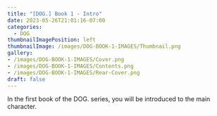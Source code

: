 ```yaml
---
title: "[DOG.] Book 1 - Intro"
date: 2023-05-26T21:01:16-07:00
categories:
  - DOG
thumbnailImagePosition: left
thumbnailImage: /images/DOG-BOOK-1-IMAGES/Thumbnail.png
gallery: 
- /images/DOG-BOOK-1-IMAGES/Cover.png
- /images/DOG-BOOK-1-IMAGES/Contents.png
- /images/DOG-BOOK-1-IMAGES/Rear-Cover.png
draft: false
---
```

In the first book of the DOG. series, you will be introduced to the main character.
